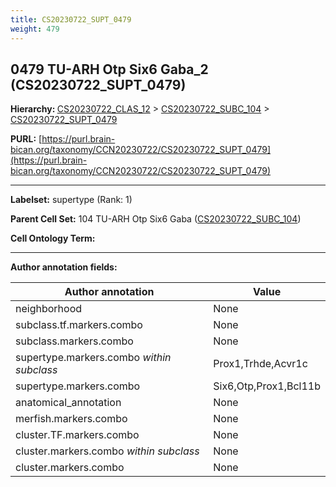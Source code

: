 ```yaml
---
title: CS20230722_SUPT_0479
weight: 479
---
```

## 0479 TU-ARH Otp Six6 Gaba_2 (CS20230722_SUPT_0479)
<b>Hierarchy: </b>
[CS20230722_CLAS_12](../CS20230722_CLAS_12) >
[CS20230722_SUBC_104](../CS20230722_SUBC_104) >
[CS20230722_SUPT_0479](../CS20230722_SUPT_0479)

**PURL:** [https://purl.brain-bican.org/taxonomy/CCN20230722/CS20230722_SUPT_0479](https://purl.brain-bican.org/taxonomy/CCN20230722/CS20230722_SUPT_0479)

---


**Labelset:** supertype (Rank: 1)

**Parent Cell Set:** 104 TU-ARH Otp Six6 Gaba ([CS20230722_SUBC_104](../CS20230722_SUBC_104))



**Cell Ontology Term:** 

[MARKER GENES.]: #


---

[TRANSFERRED ANNOTATIONS.]: #


[AUTHOR ANNOTATION FIELDS.]: #


**Author annotation fields:**

| Author annotation | Value |
|-------------------|-------|
|neighborhood|None|
|subclass.tf.markers.combo|None|
|subclass.markers.combo|None|
|supertype.markers.combo _within subclass_|Prox1,Trhde,Acvr1c|
|supertype.markers.combo|Six6,Otp,Prox1,Bcl11b|
|anatomical_annotation|None|
|merfish.markers.combo|None|
|cluster.TF.markers.combo|None|
|cluster.markers.combo _within subclass_|None|
|cluster.markers.combo|None|
